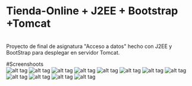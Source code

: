 # Tienda-Online + J2EE + Bootstrap +Tomcat
<br>
Proyecto de final de asignatura "Acceso a datos" hecho con J2EE y BootStrap para desplegar en servidor Tomcat.

#Screenshoots
<br>
![alt tag](http://i.imgur.com/P3z3Ubz.jpg)
![alt tag](http://i.imgur.com/5hWiKpm.jpg)
![alt tag](http://i.imgur.com/W2mtCIG.jpg)
![alt tag](http://i.imgur.com/S5cVK8P.jpg)
![alt tag](http://i.imgur.com/wdScOuU.jpg)
![alt tag](http://i.imgur.com/OGwuRtG.jpg)
![alt tag](http://i.imgur.com/wmjuisj.jpg)
![alt tag](http://i.imgur.com/UaY5XPL.jpg)
![alt tag](http://i.imgur.com/ZVdBAtT.jpg)
![alt tag](http://i.imgur.com/3aTgkC7.jpg)
![alt tag](http://i.imgur.com/4Sa3Zsv.jpg)
![alt tag](http://i.imgur.com/FFQLWiF.jpg)
